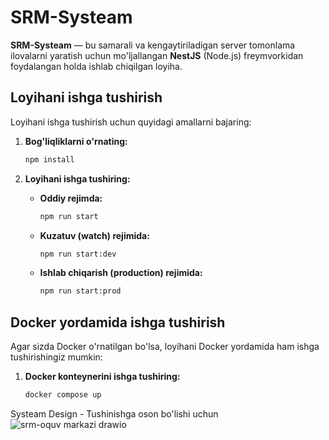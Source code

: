 # SRM-Systeam

**SRM-Systeam** — bu samarali va kengaytiriladigan server tomonlama ilovalarni yaratish uchun mo'ljallangan **NestJS** (Node.js) freymvorkidan foydalangan holda ishlab chiqilgan loyiha.

## Loyihani ishga tushirish

Loyihani ishga tushirish uchun quyidagi amallarni bajaring:

1. **Bog'liqliklarni o'rnating:**

    ```bash
    npm install
    ```

2. **Loyihani ishga tushiring:**

    - **Oddiy rejimda:**

        ```bash
        npm run start
        ```

    - **Kuzatuv (watch) rejimida:**

        ```bash
        npm run start:dev
        ```

    - **Ishlab chiqarish (production) rejimida:**

        ```bash
        npm run start:prod
        ```

## Docker yordamida ishga tushirish

Agar sizda Docker o'rnatilgan bo'lsa, loyihani Docker yordamida ham ishga tushirishingiz mumkin:

1. **Docker konteynerini ishga tushiring:**

    ```bash
    docker compose up
    ```

Systeam Design - Tushinishga oson bo'lishi uchun
![srm-oquv markazi drawio](https://github.com/user-attachments/assets/d443dcb5-1789-4d4e-9585-70ef08eee76c)
